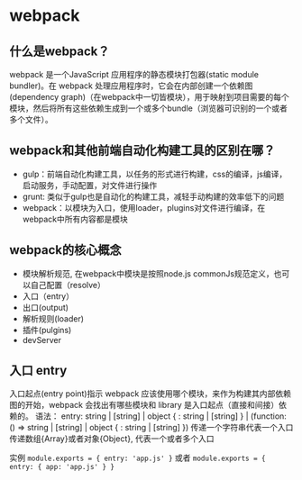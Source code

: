 # webpack

## 什么是webpack？
webpack 是一个JavaScript 应用程序的静态模块打包器(static module bundler)。在 webpack 处理应用程序时，它会在内部创建一个依赖图(dependency graph)（在webpack中一切皆模块），用于映射到项目需要的每个模块，然后将所有这些依赖生成到一个或多个bundle（浏览器可识别的一个或者多个文件）。

## webpack和其他前端自动化构建工具的区别在哪？
* gulp：前端自动化构建工具，以任务的形式进行构建，css的编译，js编译，启动服务，手动配置，对文件进行操作
* grunt: 类似于gulp也是自动化的构建工具，减轻手动构建的效率低下的问题
* webpack：以模块为入口，使用loader，plugins对文件进行编译，在webpack中所有内容都是模块

## webpack的核心概念
* 模块解析规范, 在webpack中模块是按照node.js commonJs规范定义，也可以自己配置（resolve）
* 入口（entry）
* 出口(output)
* 解析规则(loader)
* 插件(pulgins)
* devServer

## 入口 entry
入口起点(entry point)指示 webpack 应该使用哪个模块，来作为构建其内部依赖图的开始，webpack 会找出有哪些模块和 library 是入口起点（直接和间接）依赖的。
语法：
entry: string | [string] | object { <key>: string | [string] } | (function: () => string | [string] | object { <key>: string | [string] })
传递一个字符串代表一个入口
传递数组{Array}或者对象{Object}, 代表一个或者多个入口

实例
`
  module.exports = {
    entry: 'app.js'
  }
`
或者
`
  module.exports = {
    entry: {
      app: 'app.js'
    }
  }
`


